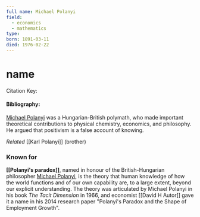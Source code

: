 ```yaml
---
full name: Michael Polanyi
field:
  - economics
  - mathematics
type:
born: 1891-03-11
died: 1976-02-22
---
```


# name
Citation Key: 

#### Bibliography:
[Michael Polanyi](https://en.wikipedia.org/wiki/Michael_Polanyi "Michael Polanyi") was a Hungarian-British polymath, who made important theoretical contributions to physical chemistry, economics, and philosophy. He argued that positivism is a false account of knowing.

*Related* [[Karl Polanyi]] (brother) 

### Known for
**[[Polanyi's paradox]]**, named in honour of the British-Hungarian philosopher [Michael Polanyi](https://en.wikipedia.org/wiki/Michael_Polanyi "Michael Polanyi"), is the theory that human knowledge of how the world functions and of our own capability are, to a large extent, beyond our explicit understanding. The theory was articulated by Michael Polanyi in his book _The Tacit Dimension_ in 1966, and economist [[David H Autor]] gave it a name in his 2014 research paper "Polanyi's Paradox and the Shape of Employment Growth".